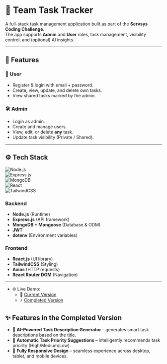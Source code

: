 # 📌 Team Task Tracker  

A full-stack task management application built as part of the **Servsys Coding Challenge**.  
The app supports **Admin** and **User** roles, task management, visibility control, and (optional) AI insights.  

---

## 🚀 Features  

### 👤 User
- Register & login with email + password.  
- Create, view, update, and delete own tasks.  
- View shared tasks marked by the admin.  

### 🛠️ Admin
- Login as admin.  
- Create and manage users.  
- View, edit, or delete **any** task.  
- Update task visibility (Private / Shared).  

---

## ⚙️ Tech Stack  

![Node.js](https://img.shields.io/badge/Node.js-43853D?style=for-the-badge&logo=node.js&logoColor=white)  
![Express.js](https://img.shields.io/badge/Express.js-000000?style=for-the-badge&logo=express&logoColor=white)  
![MongoDB](https://img.shields.io/badge/MongoDB-4EA94B?style=for-the-badge&logo=mongodb&logoColor=white)  
![React](https://img.shields.io/badge/React-20232A?style=for-the-badge&logo=react&logoColor=61DAFB)  
![TailwindCSS](https://img.shields.io/badge/TailwindCSS-38B2AC?style=for-the-badge&logo=tailwind-css&logoColor=white)  

### Backend
- **Node.js** (Runtime)  
- **Express.js** (API framework)  
- **MongoDB + Mongoose** (Database & ODM)  
- **JWT**   
- **dotenv** (Environment variables)  

### Frontend
- **React.js** (UI library)  
- **TailwindCSS** (Styling)  
- **Axios** (HTTP requests)  
- **React Router DOM** (Navigation)  

---

- 🌐 Live Demo:  
  - 🚀 [Current Version](https://taskmanager-fontend.vercel.app/)  
  - ⚡ [Completed Version](https://taskmanager-completed-fontend.vercel.app/)

 ## ✨ Features in the Completed Version  

- 🤖 **AI-Powered Task Description Generator** – generates smart task descriptions based on the title.  
- 🧩 **Automatic Task Priority Suggestions** – intelligently recommends task priority (High/Medium/Low).  
- 📱 **Fully Responsive Design** – seamless experience across desktop, tablet, and mobile devices.  
